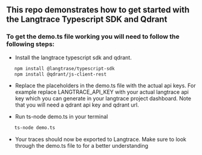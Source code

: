 ## This repo demonstrates how to get started with the Langtrace Typescript SDK and Qdrant

### To get the demo.ts file working you will need to follow the following steps:

*  Install the langtrace typescript sdk and qdrant.
```sh
   npm install @langtrase/typescript-sdk
   npm install @qdrant/js-client-rest
```

* Replace the placeholders in the demo.ts file with the actual api keys. For example replace LANGTRACE_API_KEY with your actual langtrace api key which you can generate in your langtrace project dashboard. Note that you will need a qdrant api key and qdrant url.

* Run ts-node demo.ts in your terminal

```sh
   ts-node demo.ts
```
* Your traces should now be exported to Langtrace. Make sure to look through the demo.ts file to for a better understanding